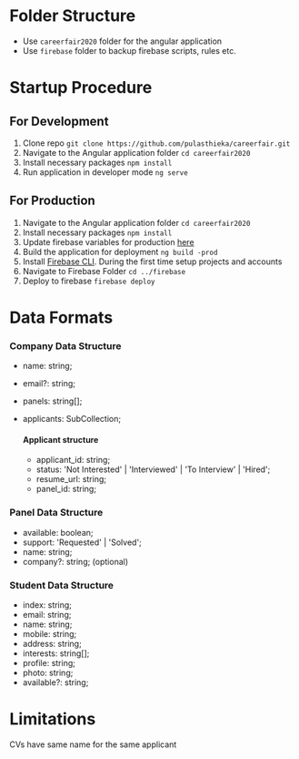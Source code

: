 # Folder Structure

- Use `careerfair2020` folder for the angular application
- Use `firebase` folder to backup firebase scripts, rules etc.

# Startup Procedure

## For Development

1. Clone repo `git clone https://github.com/pulasthieka/careerfair.git`
2. Navigate to the Angular application folder `cd careerfair2020`
3. Install necessary packages `npm install`
4. Run application in developer mode `ng serve`

## For Production

1. Navigate to the Angular application folder `cd careerfair2020`
2. Install necessary packages `npm install`
3. Update firebase variables for production [here](careerfair2020/src/environments/environment.prod.ts)
4. Build the application for deployment `ng build -prod`
5. Install [Firebase CLI](https://firebase.google.com/docs/cli#install_the_firebase_cli). During the first time setup projects and accounts
6. Navigate to Firebase Folder `cd ../firebase`
7. Deploy to firebase `firebase deploy`

# Data Formats

### Company Data Structure

- name: string;
- email?: string;
- panels: string[];
- applicants: SubCollection;

  #### Applicant structure

  - applicant_id: string;
  - status: 'Not Interested' | 'Interviewed' | 'To Interview' | 'Hired';
  - resume_url: string;
  - panel_id: string;

### Panel Data Structure

- available: boolean;
- support: 'Requested' | 'Solved';
- name: string;
- company?: string; (optional)

### Student Data Structure

- index: string;
- email: string;
- name: string;
- mobile: string;
- address: string;
- interests: string[];
- profile: string;
- photo: string;
- available?: string;

# Limitations

CVs have same name for the same applicant
